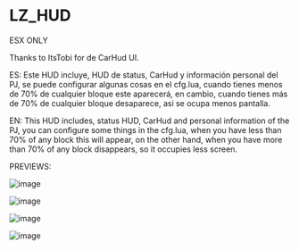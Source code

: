 # LZ_HUD

ESX ONLY

Thanks to ItsTobi for de CarHud UI.

ES: Este HUD incluye, HUD de status, CarHud y información personal del PJ, se puede configurar algunas cosas en el cfg.lua, cuando tienes menos de 70% de cualquier bloque este aparecerá, en cambio, cuando tienes más de 70% de cualquier bloque desaparece, asi se ocupa menos pantalla.

EN:  This HUD includes, status HUD, CarHud and personal information of the PJ, you can configure some things in the cfg.lua, when you have less than 70% of any block this will appear, on the other hand, when you have more than 70% of any block disappears, so it occupies less screen.

PREVIEWS:

![image](https://user-images.githubusercontent.com/94126308/172027179-11c91517-a78e-4ff4-848a-f2792c71b6f0.png)

![image](https://user-images.githubusercontent.com/94126308/172027183-e9494da5-cfd6-4c55-9d0e-46abda27fc27.png)

![image](https://user-images.githubusercontent.com/94126308/172027187-41573316-9098-46f9-a233-1d3c496b589d.png)

![image](https://user-images.githubusercontent.com/94126308/172027190-78f7ff5c-3a10-4f65-937d-5d1e33d4b59a.png)
